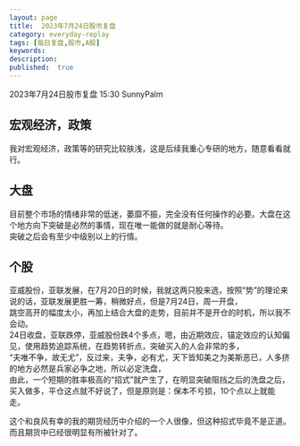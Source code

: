 ```yaml
---
layout: page
title:  2023年7月24日股市复盘
category: everyday-replay
tags: [每日复盘,股市,A股]
keywords:
description:
published:  true
---
```


2023年7月24日股市复盘 15:30 SunnyPalm

## 宏观经济，政策
我对宏观经济，政策等的研究比较肤浅，这是后续我重心专研的地方，随意看看就行。
## 大盘
目前整个市场的情绪非常的低迷，萎靡不振，完全没有任何操作的必要。大盘在这个地方向下突破是必然的事情，现在唯一能做的就是耐心等待。  
突破之后会有至少中级别以上的行情。
## 个股
亚威股份，亚联发展，在7月20日的时候，我就这两只股来选，按照“势”的理论来说的话，亚联发展更胜一筹，稍微好点，但是7月24日，周一开盘，  
跳空高开的幅度太小，再加上结合大盘的走势，目前并不是开仓的时机，所以我不会动。  
24日收盘，亚联跌停，亚威股份跌4个多点，嗯，由近期效应，锚定效应的认知偏见，使用趋势追踪系统，在趋势转折点，突破买入的人会非常的多，   
“夫唯不争，故无尤”，反过来，夫争，必有尤，天下皆知美之为美斯恶已，人多挤的地方必然是兵家必争之地，所以必定洗盘，  
由此，一个短期的胜率极高的“招式”就产生了，在明显突破阻挡之后的洗盘之后，买入做多，平仓这点就不好说了，但是原则是：保本不亏损，10个点以上就能走。  

这个和良风有幸的我的期货经历中介绍的一个人很像，但这种招式毕竟不是正道。而且期货中已经很明显有所被针对了。  

